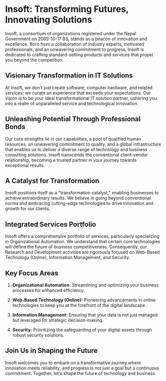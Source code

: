 # Insoft: Transforming Futures, Innovating Solutions

Insoft, a consortium of organizations registered under the Nepal Government on 2065-10-17 BS, stands as a beacon of innovation and excellence. Born from a collaboration of industry experts, motivated professionals, and an unwavering commitment to progress, Insoft is dedicated to crafting standard-setting products and services that propel you beyond the competition.

## Visionary Transformation in IT Solutions

At Insoft, we don't just create software, computer hardware, and related services; we curate an experience that exceeds your expectations. Our vision is to be your ideal transformational IT solution partner, ushering you into a realm of unparalleled service and technological innovation.

## Unleashing Potential Through Professional Bonds

Our core strengths lie in our capabilities, a pool of qualified human resources, an unwavering commitment to quality, and a global infrastructure that enables us to deliver a diverse range of technology and business consulting solutions. Insoft transcends the conventional client-vendor relationship, becoming a trusted partner in your journey towards exceptional results.

## A Catalyst for Transformation

Insoft positions itself as a "transformation catalyst," enabling businesses to achieve extraordinary results. We believe in going beyond conventional norms and embracing cutting-edge technologies to drive innovation and growth for our clients.

## Integrated Services Portfolio

Insoft offers a comprehensive portfolio of services, particularly specializing in Organizational Automation. We understand that certain core technologies will define the future of business competitiveness. Consequently, our Research and Development activities are rigorously focused on Web-Based Technology (Online), Information Management, and Security.

## Key Focus Areas

1. **Organizational Automation:** Streamlining and optimizing your business processes for enhanced efficiency.
  
2. **Web-Based Technology (Online):** Pioneering advancements in online technologies to keep you at the forefront of the digital landscape.

3. **Information Management:** Ensuring that your data is not just managed but leveraged for strategic decision-making.

4. **Security:** Prioritizing the safeguarding of your digital assets through robust security solutions.

## Join Us in Shaping the Future

Insoft welcomes you to embark on a transformative journey where innovation meets reliability, and progress is not just a goal but a continuous commitment. Together, let's shape the future of technology and business.
